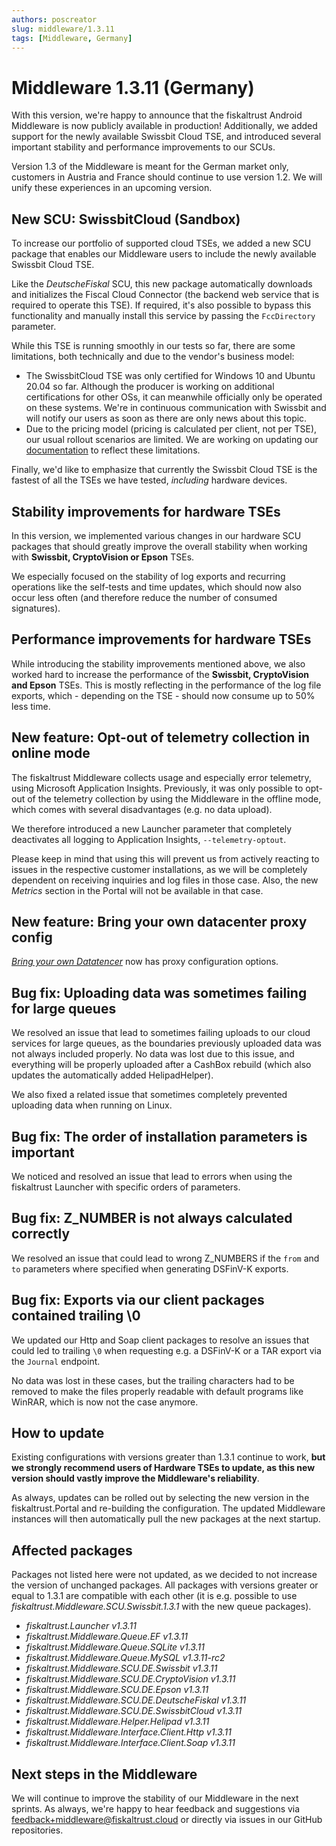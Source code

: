 ```yaml
---
authors: poscreator
slug: middleware/1.3.11
tags: [Middleware, Germany]
---
```


# Middleware 1.3.11 (Germany)
With this version, we're happy to announce that the fiskaltrust Android Middleware is now publicly available in production! Additionally, we added support for the newly available Swissbit Cloud TSE, and introduced several important stability and performance improvements to our SCUs.

<!--truncate-->

<div class="alert alert--warning" role="alert">Version 1.3 of the Middleware is meant for the German market only, customers in Austria and France should continue to use version 1.2. We will unify these experiences in an upcoming version.</div>

## New SCU: SwissbitCloud (Sandbox)
To increase our portfolio of supported cloud TSEs, we added a new SCU package that enables our Middleware users to include the newly available Swissbit Cloud TSE. 

Like the _DeutscheFiskal_ SCU, this new package automatically downloads and initializes the Fiscal Cloud Connector (the backend web service that is required to operate this TSE). If required, it's also possible to bypass this functionality and manually install this service by passing the `FccDirectory` parameter.

While this TSE is running smoothly in our tests so far, there are some limitations, both technically and due to the vendor's business model:
- The SwissbitCloud TSE was only certified for Windows 10 and Ubuntu 20.04 so far. Although the producer is working on additional certifications for other OSs, it can meanwhile officially only be operated on these systems. We're in continuous communication with Swissbit and will notify our users as soon as there are only news about this topic.
- Due to the pricing model (pricing is calculated per client, not per TSE), our usual rollout scenarios are limited. We are working on updating our [documentation](https://docs.fiskaltrust.cloud/docs/posdealers/rollout-doc) to reflect these limitations.

Finally, we'd like to emphasize that currently the Swissbit Cloud TSE is the fastest of all the TSEs we have tested, _including_ hardware devices.

## Stability improvements for hardware TSEs
In this version, we implemented various changes in our hardware SCU packages that should greatly improve the overall stability when working with **Swissbit, CryptoVision or Epson** TSEs. 

We especially focused on the stability of log exports and recurring operations like the self-tests and time updates, which should now also occur less often (and therefore reduce the number of consumed signatures).

## Performance improvements for hardware TSEs
While introducing the stability improvements mentioned above, we also worked hard to increase the performance of the **Swissbit, CryptoVision and Epson** TSEs. This is mostly reflecting in the performance of the log file exports, which - depending on the TSE - should now consume up to 50% less time.

## New feature: Opt-out of telemetry collection in online mode
The fiskaltrust Middleware collects usage and especially error telemetry, using Microsoft Application Insights. Previously, it was only possible to opt-out of the telemetry collection by using the Middleware in the offline mode, which comes with several disadvantages (e.g. no data upload). 

We therefore introduced a new Launcher parameter that completely deactivates all logging to Application Insights, `--telemetry-optout`.

Please keep in mind that using this will prevent us from actively reacting to issues in the respective customer installations, as we will be completely dependent on receiving inquiries and log files in those case. Also, the new _Metrics_ section in the Portal will not be available in that case.

## New feature: Bring your own datacenter proxy config
[_Bring your own Datatencer_](https://github.com/fiskaltrust/product-de-bring-your-own-datacenter) now has proxy configuration options.

## Bug fix: Uploading data was sometimes failing for large queues
We resolved an issue that lead to sometimes failing uploads to our cloud services for large queues, as the boundaries previously uploaded data was not always included properly. No data was lost due to this issue, and everything will be properly uploaded after a CashBox rebuild (which also updates the automatically added HelipadHelper).

We also fixed a related issue that sometimes completely prevented uploading data when running on Linux.

## Bug fix: The order of installation parameters is important
We noticed and resolved an issue that lead to errors when using the fiskaltrust Launcher with specific orders of parameters.

## Bug fix: Z_NUMBER is not always calculated correctly 
We resolved an issue that could lead to wrong Z_NUMBERS if the `from` and `to` parameters where specified when generating DSFinV-K exports.

## Bug fix: Exports via our client packages contained trailing \0 
We updated our Http and Soap client packages to resolve an issues that could led to trailing `\0` when requesting e.g. a DSFinV-K or a TAR export via the `Journal` endpoint. 

No data was lost in these cases, but the trailing characters had to be removed to make the files properly readable with default programs like WinRAR, which is now not the case anymore.

## How to update
Existing configurations with versions greater than 1.3.1 continue to work, **but we strongly recommend users of Hardware TSEs to update, as this new version should vastly improve the Middleware's reliability**.

As always, updates can be rolled out by selecting the new version in the fiskaltrust.Portal and re-building the configuration. The updated Middleware instances will then automatically pull the new packages at the next startup.

## Affected packages
Packages not listed here were not updated, as we decided to not increase the version of unchanged packages. All packages with versions greater or equal to 1.3.1 are compatible with each other (it is e.g. possible to use _fiskaltrust.Middleware.SCU.Swissbit.1.3.1_ with the new queue packages).

- _fiskaltrust.Launcher v1.3.11_
- _fiskaltrust.Middleware.Queue.EF v1.3.11_
- _fiskaltrust.Middleware.Queue.SQLite v1.3.11_
- _fiskaltrust.Middleware.Queue.MySQL v1.3.11-rc2_
- _fiskaltrust.Middleware.SCU.DE.Swissbit v1.3.11_
- _fiskaltrust.Middleware.SCU.DE.CryptoVision v1.3.11_
- _fiskaltrust.Middleware.SCU.DE.Epson v1.3.11_
- _fiskaltrust.Middleware.SCU.DE.DeutscheFiskal v1.3.11_
- _fiskaltrust.Middleware.SCU.DE.SwissbitCloud v1.3.11_
- _fiskaltrust.Middleware.Helper.Helipad v1.3.11_
- _fiskaltrust.Middleware.Interface.Client.Http v1.3.11_
- _fiskaltrust.Middleware.Interface.Client.Soap v1.3.11_

## Next steps in the Middleware
We will continue to improve the stability of our Middleware in the next sprints. As always, we're happy to hear feedback and suggestions via [feedback+middleware@fiskaltrust.cloud](mailto:feedback+middleware@fiskaltrust.cloud) or directly via issues in our GitHub repositories.
